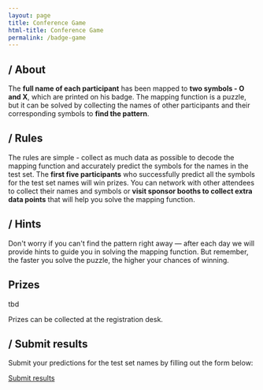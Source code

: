 ```yaml
---
layout: page
title: Conference Game
html-title: Conference Game
permalink: /badge-game
---
```


## / About

The **full name of each participant** has been mapped to **two symbols - O and X**, which are printed on his badge. The mapping function is a puzzle, but it can be solved by collecting the names of other participants and their corresponding symbols to **find the  pattern**.

## / Rules

The rules are simple - collect as much data as possible to decode the mapping function and accurately predict the symbols for the names in the test set. The **first five participants** who successfully predict all the symbols for the test set names will win prizes.
You can network with other attendees to collect their names and symbols or **visit sponsor booths to collect extra data points** that will help you solve the mapping function.

## / Hints

Don't worry if you can't find the pattern right away — after each day we will provide hints to guide you in solving the mapping function. But remember, the faster you solve the puzzle, the higher your chances of winning.

## Prizes

tbd

Prizes can be collected at the registration desk.

## / Submit results

Submit your predictions for the test set names by filling out the form below:

<a href="https://mlinplmeetups.paperform.co/" class="btn btn-default btn-lg" target="_blank"><i class="fa-solid fa-list"></i> Submit results</a>
